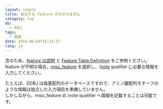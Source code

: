 ```yaml
---
layout: simple
title: 該当する feature がわかりません
category: faq
db:
  - ddbj
tags: 
  - 登録
date: 2014-06-04T15:33:27
lang: ja
---
```


念のため、[feature の説明](/ddbj/features.html) と [Feature Table
Definition](/ddbj/feature-table-e.html) をご参照ください。  
feature が不明な場合、[misc\_feature](/ddbj/features.html#misc_feature)
を選択し、/[note](/ddbj/qualifiers.html#note) qualifier
に必要な情報を入力してください。

たとえば、DDBJ は塩基配列のデータベースですので、アミノ酸配列モチーフのような情報は独立した入力項目を準備していません。  
しかしながら、misc\_feature の /note qualifier へ情報を記載することは可能です。
